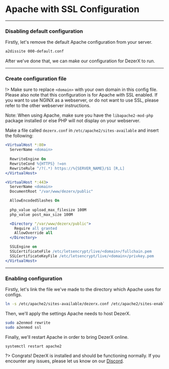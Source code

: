 # Apache with SSL Configuration

***

### Disabling default configuration

Firstly, let's remove the default Apache configuration from your server.
```bash
a2dissite 000-default.conf
```

After we've done that, we can make our configuration for DezerX to run.

***

### Create configuration file

!> Make sure to replace `<domain>` with your own domain in this config file.
Please also note that this configuration is for Apache with SSL enabled.
If you want to use NGINX as a webserver, or do not want to use SSL, please refer
to the other webserver instructions.

Note: When using Apache, make sure you have the `libapache2-mod-php` package installed or else PHP will not display on your webserver.

Make a file called `dezerx.conf` in `/etc/apache2/sites-available` and insert the following:

```apache
<VirtualHost *:80>
  ServerName <domain>
  
  RewriteEngine On
  RewriteCond %{HTTPS} !=on
  RewriteRule ^/?(.*) https://%{SERVER_NAME}/$1 [R,L] 
</VirtualHost>

<VirtualHost *:443>
  ServerName <domain>
  DocumentRoot "/var/www/dezerx/public"

  AllowEncodedSlashes On
  
  php_value upload_max_filesize 100M
  php_value post_max_size 100M

  <Directory "/var/www/dezerx/public">
    Require all granted
    AllowOverride all
  </Directory>

  SSLEngine on
  SSLCertificateFile /etc/letsencrypt/live/<domain>/fullchain.pem
  SSLCertificateKeyFile /etc/letsencrypt/live/<domain>/privkey.pem
</VirtualHost> 
```

***

### Enabling configuration

Firstly, let's link the file we've made to the directory which Apache uses for configs.
```bash
ln -s /etc/apache2/sites-available/dezerx.conf /etc/apache2/sites-enabled/dezerx.conf
```

Then, we'll apply the settings Apache needs to host DezerX.
```bash
sudo a2enmod rewrite
sudo a2enmod ssl
```

Finally, we'll restart Apache in order to bring DezerX online.
```bash
systemctl restart apache2
```

?>
Congrats! DezerX is installed and should be functioning normally.
If you encounter any issues, please let us know on our [Discord](https://discord.gg/UN4VVc2hWJ).